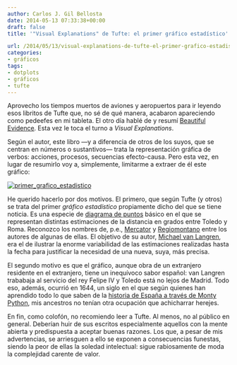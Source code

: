 ```yaml
---
author: Carlos J. Gil Bellosta
date: 2014-05-13 07:33:38+00:00
draft: false
title: '"Visual Explanations" de Tufte: el primer gráfico estadístico'

url: /2014/05/13/visual-explanations-de-tufte-el-primer-grafico-estadistico/
categories:
- gráficos
tags:
- dotplots
- gráficos
- tufte
---
```


Aprovecho los tiempos muertos de aviones y aeropuertos para ir leyendo esos libritos de Tufte que, no sé de qué manera, acabaron apareciendo como pedeefes en mi tableta. El otro día hablé de y resumí [Beautiful Evidence](http://www.datanalytics.com/2014/03/11/beautiful-evidence-de-tufte/). Esta vez le toca el turno a _Visual Explanations_.

Según el autor, este libro —y a diferencia de otros de los suyos, que se centran en números o sustantivos— trata la representación gráfica de verbos: acciones, procesos, secuencias efecto-causa. Pero esta vez, en lugar de resumirlo voy a, simplemente, limitarme a extraer de él este gráfico:

[![primer_grafico_estadistico](/wp-uploads/2014/05/primer_grafico_estadistico.png#center)
](/wp-uploads/2014/05/primer_grafico_estadistico.png#center)

He querido hacerlo por dos motivos. El primero, que según Tufte (y otros) se trata del primer _gráfico estadístico_ propiamente dicho del que se tiene noticia. Es una especie de [diagrama de puntos](http://www.datanalytics.com/2011/07/27/diagramas-de-puntos-dotplots/) básico en el que se representan distintas estimaciones de la distancia en grados entre Toledo y Roma. Reconozco los nombres de, p.e.,  [Mercator](http://es.wikipedia.org/wiki/Gerardus_Mercator) y [Regiomontano](http://es.wikipedia.org/wiki/Johann_M%C3%BCller_Regiomontano) entre los autores de algunas de ellas. El objetivo de su autor, [Michael van Langren](http://en.wikipedia.org/wiki/Michael_van_Langren), era el de ilustrar la enorme variabilidad de las estimaciones realizadas hasta la fecha para justificar la necesidad de una nueva, suya, más precisa.

El segundo motivo es que el gráfico, aunque obra de un extranjero residente en el extranjero, tiene un inequívoco sabor español: van Langren trababaja al servicio del rey Felipe IV y Toledo está no lejos de Madrid. Todo eso, además, ocurrió en 1644, un siglo en el que según quienes han aprendido todo lo que saben de la [historia de España a través de Monty Python](https://www.youtube.com/watch?v=8mzfyVluiIU), mis ancestros no tenían otra ocupación que achicharrar herejes.

En fin, como colofón, no recomiendo leer a Tufte. Al menos, no al público en general. Deberían huir de sus escritos especialmente aquellos con la mente abierta y predispuesta a aceptar buenas razones. Los que, a pesar de mis advertencias, se arriesguen a ello se exponen a consecuencias funestas, siendo la peor de ellas la soledad intelectual: sigue rabiosamente de moda la complejidad carente de valor.
